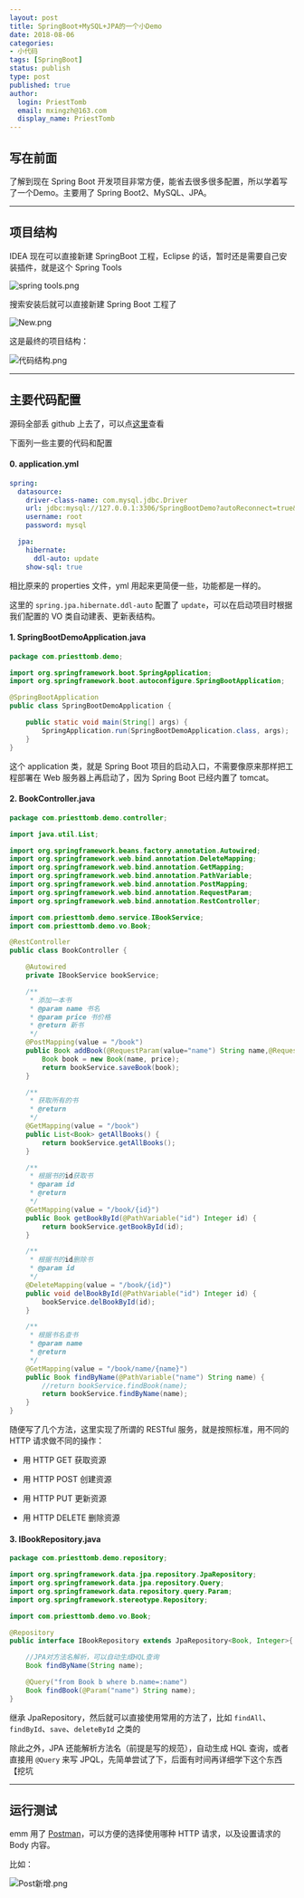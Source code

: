 ```yaml
---
layout: post
title: SpringBoot+MySQL+JPA的一个小Demo
date: 2018-08-06
categories:
- 小代码
tags: [SpringBoot]
status: publish
type: post
published: true
author:
  login: PriestTomb
  email: mxingzh@163.com
  display_name: PriestTomb
---
```


## 写在前面

了解到现在 Spring Boot 开发项目非常方便，能省去很多很多配置，所以学着写了一个Demo。主要用了 Spring Boot2、MySQL、JPA。

---

## 项目结构

IDEA 现在可以直接新建 SpringBoot 工程，Eclipse 的话，暂时还是需要自己安装插件，就是这个 Spring Tools

![spring tools.png](https://i.loli.net/2018/11/07/5be2f3444608e.png)

搜索安装后就可以直接新建 Spring Boot 工程了

![New.png](https://i.loli.net/2018/11/07/5be2f343d0599.png)

这是最终的项目结构：

![代码结构.png](https://i.loli.net/2018/11/07/5be2f343dfb37.png)

---

## 主要代码配置

源码全部丢 github 上去了，可以点[这里](https://github.com/PriestTomb/SpringBootDemo/tree/master/SpringBoot-MySQL-JPA)查看

下面列一些主要的代码和配置

#### 0. application.yml

```yml
spring:
  datasource:
    driver-class-name: com.mysql.jdbc.Driver
    url: jdbc:mysql://127.0.0.1:3306/SpringBootDemo?autoReconnect=true&useSSL=false&useUnicode=true&characterEncoding=utf-8
    username: root
    password: mysql

  jpa:
    hibernate:
      ddl-auto: update
    show-sql: true
```

相比原来的 properties 文件，yml 用起来更简便一些，功能都是一样的。

这里的 `spring.jpa.hibernate.ddl-auto` 配置了 `update`，可以在启动项目时根据我们配置的 VO 类自动建表、更新表结构。

#### 1. SpringBootDemoApplication.java

```java
package com.priesttomb.demo;

import org.springframework.boot.SpringApplication;
import org.springframework.boot.autoconfigure.SpringBootApplication;

@SpringBootApplication
public class SpringBootDemoApplication {

	public static void main(String[] args) {
		SpringApplication.run(SpringBootDemoApplication.class, args);
	}
}
```

这个 application 类，就是 Spring Boot 项目的启动入口，不需要像原来那样把工程部署在 Web 服务器上再启动了，因为 Spring Boot 已经内置了 tomcat。

#### 2. BookController.java

```java
package com.priesttomb.demo.controller;

import java.util.List;

import org.springframework.beans.factory.annotation.Autowired;
import org.springframework.web.bind.annotation.DeleteMapping;
import org.springframework.web.bind.annotation.GetMapping;
import org.springframework.web.bind.annotation.PathVariable;
import org.springframework.web.bind.annotation.PostMapping;
import org.springframework.web.bind.annotation.RequestParam;
import org.springframework.web.bind.annotation.RestController;

import com.priesttomb.demo.service.IBookService;
import com.priesttomb.demo.vo.Book;

@RestController
public class BookController {

	@Autowired
	private IBookService bookService;

	/**
	 * 添加一本书
	 * @param name 书名
	 * @param price 书价格
	 * @return 新书
	 */
	@PostMapping(value = "/book")
	public Book addBook(@RequestParam(value="name") String name,@RequestParam(value="price") Integer price) {
		Book book = new Book(name, price);
		return bookService.saveBook(book);
	}

	/**
	 * 获取所有的书
	 * @return
	 */
	@GetMapping(value = "/book")
	public List<Book> getAllBooks() {
		return bookService.getAllBooks();
	}

	/**
	 * 根据书的id获取书
	 * @param id
	 * @return
	 */
	@GetMapping(value = "/book/{id}")
	public Book getBookById(@PathVariable("id") Integer id) {
		return bookService.getBookById(id);
	}

	/**
	 * 根据书的id删除书
	 * @param id
	 */
	@DeleteMapping(value = "/book/{id}")
	public void delBookById(@PathVariable("id") Integer id) {
		bookService.delBookById(id);
	}

	/**
	 * 根据书名查书
	 * @param name
	 * @return
	 */
	@GetMapping(value = "/book/name/{name}")
	public Book findByName(@PathVariable("name") String name) {
		//return bookService.findBook(name);
		return bookService.findByName(name);
	}
}

```

随便写了几个方法，这里实现了所谓的 RESTful 服务，就是按照标准，用不同的 HTTP 请求做不同的操作：

* 用 HTTP GET 获取资源

* 用 HTTP POST 创建资源

* 用 HTTP PUT 更新资源

* 用 HTTP DELETE 删除资源


#### 3. IBookRepository.java

```java
package com.priesttomb.demo.repository;

import org.springframework.data.jpa.repository.JpaRepository;
import org.springframework.data.jpa.repository.Query;
import org.springframework.data.repository.query.Param;
import org.springframework.stereotype.Repository;

import com.priesttomb.demo.vo.Book;

@Repository
public interface IBookRepository extends JpaRepository<Book, Integer>{

	//JPA对方法名解析，可以自动生成HQL查询
	Book findByName(String name);

	@Query("from Book b where b.name=:name")
	Book findBook(@Param("name") String name);
}
```

继承 JpaRepository，然后就可以直接使用常用的方法了，比如 `findAll`、`findById`、`save`、`deleteById` 之类的

除此之外，JPA 还能解析方法名（前提是写的规范），自动生成 HQL 查询，或者直接用 `@Query` 来写 JPQL，先简单尝试了下，后面有时间再详细学下这个东西【挖坑

---

## 运行测试

emm 用了 [Postman](https://www.getpostman.com/apps)，可以方便的选择使用哪种 HTTP 请求，以及设置请求的 Body 内容。

比如：

![Post新增.png](https://i.loli.net/2018/11/07/5be2f343e1ac0.png)

